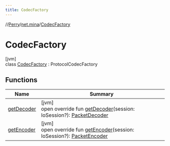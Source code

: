 ```yaml
---
title: CodecFactory
---
```

//[Perry](../../../index.html)/[net.mina](../index.html)/[CodecFactory](index.html)



# CodecFactory



[jvm]\
class [CodecFactory](index.html) : ProtocolCodecFactory



## Functions


| Name | Summary |
|---|---|
| [getDecoder](get-decoder.html) | [jvm]<br>open override fun [getDecoder](get-decoder.html)(session: IoSession?): [PacketDecoder](../-packet-decoder/index.html) |
| [getEncoder](get-encoder.html) | [jvm]<br>open override fun [getEncoder](get-encoder.html)(session: IoSession?): [PacketEncoder](../-packet-encoder/index.html) |

